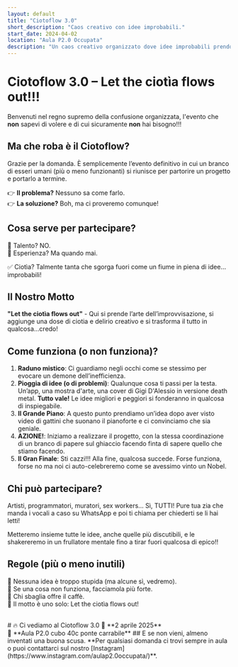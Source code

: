 ```yaml
---
layout: default
title: "Ciotoflow 3.0"
short_description: "Caos creativo con idee improbabili."
start_date: 2024-04-02
location: "Aula P2.0 Occupata"
description: "Un caos creativo organizzato dove idee improbabili prendono vita tra delirio, improvvisazione e pura genialità senza senso."
---
```


# Ciotoflow 3.0 – Let the ciotìa flows out!!!

Benvenuti nel regno supremo della confusione organizzata, l'evento che **non** sapevi di volere e di cui sicuramente **non** hai bisogno!!!

## Ma che roba è il Ciotoflow?
Grazie per la domanda. È semplicemente l’evento definitivo in cui un branco di esseri umani (più o meno funzionanti) si riunisce per partorire un progetto e portarlo a termine.

👉 **Il problema?** Nessuno sa come farlo.<br>
👉 **La soluzione?** Boh, ma ci proveremo comunque! 

## Cosa serve per partecipare?
🚫 Talento? NO.<br>
🚫 Esperienza? Ma quando mai.

✅ Ciotìa? Talmente tanta che sgorga fuori come un fiume in piena di idee…improbabili!


## Il Nostro Motto
**"Let the ciotìa flows out"** - Qui si prende l’arte dell’improvvisazione, si aggiunge una dose di ciotia e delirio creativo e si trasforma il tutto in qualcosa...credo!

## Come funziona (o non funziona)?
1. **Raduno mistico**: Ci guardiamo negli occhi come se stessimo per evocare un demone dell’inefficienza.
2. **Pioggia di idee (o di problemi)**: Qualunque cosa ti passi per la testa. Un’app, una mostra d'arte, una cover di Gigi D'Alessio in versione death metal. **Tutto vale!** Le idee migliori e peggiori si fonderanno in qualcosa di inspiegabile.
3. **Il Grande Piano**: A questo punto prendiamo un’idea dopo aver visto video di gattini che suonano il pianoforte e ci convinciamo che sia geniale.
4. **AZIONE!**: Iniziamo a realizzare il progetto, con la stessa coordinazione di un branco di papere sul ghiaccio facendo finta di sapere quello che stiamo facendo.
4. **Il Gran Finale**: Sti cazzi!!! Alla fine, qualcosa succede. Forse funziona, forse no ma noi ci auto-celebreremo come se avessimo vinto un Nobel.

## Chi può partecipare?
Artisti, programmatori, muratori, sex workers… Sì, TUTTI! Pure tua zia che manda i vocali a caso su WhatsApp e poi ti chiama per chiederti se li hai letti!

Metteremo insieme tutte le idee, anche quelle più discutibili, e le shakereremo in un frullatore mentale fino a tirar fuori qualcosa di epico!!

## Regole (più o meno inutili)
📌 Nessuna idea è troppo stupida (ma alcune sì, vedremo).<br>
📌 Se una cosa non funziona, facciamola più forte.<br>
📌 Chi sbaglia offre il caffè.<br>
📌 Il motto è uno solo: Let the ciotìa flows out!

<br>
# 🔥 Ci vediamo al Ciotoflow 3.0
 📅 **2 aprile 2025**<br>
 📍 **Aula P2.0 cubo 40c ponte carrabile**
## E se non vieni, almeno inventati una buona scusa.
**Per qualsiasi domanda ci trovi sempre in aula o puoi contattarci sul nostro [Instagram](https://www.instagram.com/aulap2.0occupata/)**.
